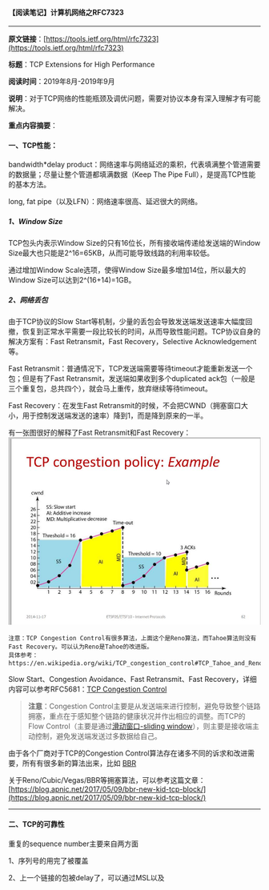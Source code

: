#### 【阅读笔记】计算机网络之RFC7323

---

**原文链接**：[https://tools.ietf.org/html/rfc7323](https://tools.ietf.org/html/rfc7323)

**标题**：TCP Extensions for High Performance

**阅读时间**：2019年8月-2019年9月

**说明**：对于TCP网络的性能瓶颈及调优问题，需要对协议本身有深入理解才有可能解决。

**重点内容摘要**：

#### 一、TCP性能：

bandwidth\*delay product：网络速率与网络延迟的乘积，代表填满整个管道需要的数据量；尽量让整个管道都填满数据（Keep The Pipe Full），是提高TCP性能的基本方法。

long, fat pipe（以及LFN）：网络速率很高、延迟很大的网络。

##### 1、Window Size

TCP包头内表示Window Size的只有16位长，所有接收端传递给发送端的Window Size最大也只能是2^16=65KB，从而可能导致线路的利用率较低。

通过增加Window Scale选项，使得Window Size最多增加14位，所以最大的Window Size可以达到2^\(16+14\)=1GB。

##### 2、网络丢包

由于TCP协议的Slow Start等机制，少量的丢包会导致发送端发送速率大幅度回撤，恢复到正常水平需要一段比较长的时间，从而导致性能问题。TCP协议自身的解决方案有：Fast Retransmit，Fast Recovery，Selective Acknowledgement等。

Fast Retransmit：普通情况下，TCP发送端需要等待timeout才能重新发送一个包；但是有了Fast Retransmit，发送端如果收到多个duplicated ack包（一般是三个重复包，总共四个），就会马上重传，放弃继续等待timeout。

Fast Recovery：在发生Fast Retransmit的时候，不会把CWND（拥塞窗口大小，用于控制发送端发送的速率）降到1，而是降到原来的一半。

有一张图很好的解释了Fast Retransmit和Fast Recovery：  
![](/assets/Fast-Retransmit-Fast-Recovery-Reno.png)

```
注意：TCP Congestion Control有很多算法，上面这个是Reno算法，而Tahoe算法则没有Fast Recovery。可以认为Reno是Tahoe的改进版。
具体参考：https://en.wikipedia.org/wiki/TCP_congestion_control#TCP_Tahoe_and_Reno
```

Slow Start、Congestion Avoidance、Fast Retransmit、Fast Recovery，详细内容可以参考RFC5681：[TCP Congestion Control](https://tools.ietf.org/html/rfc5681)

> **注意**：Congestion Control主要是从发送端来进行控制，避免导致整个链路拥塞，重点在于感知整个链路的健康状况并作出相应的调整。而TCP的Flow Control（主要是通过[滑动窗口-sliding window](https://en.wikipedia.org/wiki/Sliding_window_protocol)），则主要是接收端主动控制，避免发送端发送过多数据给自己。

由于各个厂商对于TCP的Congestion Control算法存在诸多不同的诉求和改进需要，所有有很多新的算法出来，比如 [BBR](https://cloud.google.com/blog/products/gcp/tcp-bbr-congestion-control-comes-to-gcp-your-internet-just-got-faster)

关于Reno/Cubic/Vegas/BBR等拥塞算法，可以参考这篇文章：[https://blog.apnic.net/2017/05/09/bbr-new-kid-tcp-block/](https://blog.apnic.net/2017/05/09/bbr-new-kid-tcp-block/)

---

#### 二、TCP的可靠性

重复的sequence number主要来自两方面

1、序列号的用完了被覆盖

2、上一个链接的包被delay了，可以通过MSL以及

